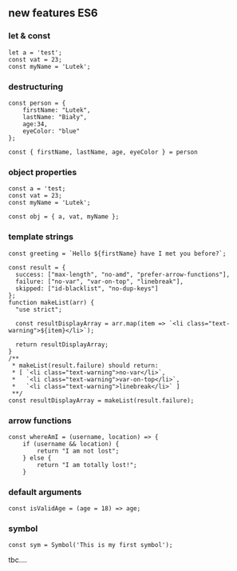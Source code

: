 ## new features ES6
### let & const
```
let a = 'test';
const vat = 23; 
const myName = 'Lutek';
```
### destructuring
```
const person = {
    firstName: "Lutek",
    lastName: "Biały",
    age:34,
    eyeColor: "blue"
};

const { firstName, lastName, age, eyeColor } = person
```
### object properties
```
const a = 'test;
const vat = 23;
const myName = 'Lutek';

const obj = { a, vat, myName };
```
### template strings
```
const greeting = `Hello ${firstName} have I met you before?`;
```
```
const result = {
  success: ["max-length", "no-amd", "prefer-arrow-functions"],
  failure: ["no-var", "var-on-top", "linebreak"],
  skipped: ["id-blacklist", "no-dup-keys"]
};
function makeList(arr) {
  "use strict";

  const resultDisplayArray = arr.map(item => `<li class="text-warning">${item}</li>`);
  
  return resultDisplayArray;
}
/**
 * makeList(result.failure) should return:
 * [ `<li class="text-warning">no-var</li>`,
 *   `<li class="text-warning">var-on-top</li>`, 
 *   `<li class="text-warning">linebreak</li>` ]
 **/
const resultDisplayArray = makeList(result.failure);
```

### arrow functions
```
const whereAmI = (username, location) => {
    if (username && location) {
        return "I am not lost";
    } else {
        return "I am totally lost!";
    }
```
### default arguments
```
const isValidAge = (age = 18) => age;
```
### symbol
```
const sym = Symbol('This is my first symbol');
```
tbc....